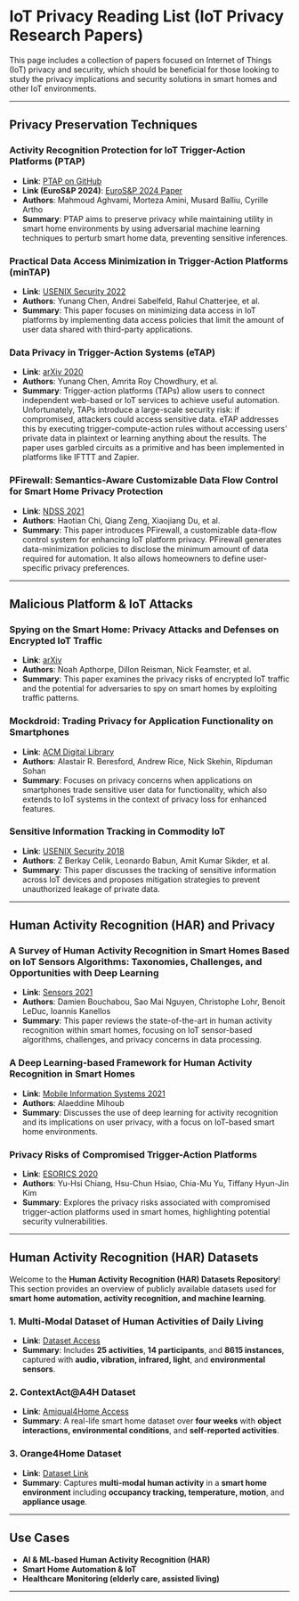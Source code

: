 # IoT Privacy Reading List (IoT Privacy Research Papers)

This page includes a collection of papers focused on Internet of Things (IoT) privacy and security, which should be beneficial for those looking to study the privacy implications and security solutions in smart homes and other IoT environments.

---

## Privacy Preservation Techniques

### Activity Recognition Protection for IoT Trigger-Action Platforms (PTAP)
- **Link**: [PTAP on GitHub](https://github.com/mahmoudaghvami/ptap)
- **Link (EuroS&P 2024)**: [EuroS&P 2024 Paper](https://people.kth.se/~musard/research/pubs/EuroSP24.pdf)
- **Authors**: Mahmoud Aghvami, Morteza Amini, Musard Balliu, Cyrille Artho
- **Summary**: PTAP aims to preserve privacy while maintaining utility in smart home environments by using adversarial machine learning techniques to perturb smart home data, preventing sensitive inferences.

### Practical Data Access Minimization in Trigger-Action Platforms (minTAP)
- **Link**: [USENIX Security 2022](https://www.usenix.org/conference/usenixsecurity22/presentation/chen-yunang-practical)
- **Authors**: Yunang Chen, Andrei Sabelfeld, Rahul Chatterjee, et al.
- **Summary**: This paper focuses on minimizing data access in IoT platforms by implementing data access policies that limit the amount of user data shared with third-party applications.

### Data Privacy in Trigger-Action Systems (eTAP)
- **Link**: [arXiv 2020](https://arxiv.org/abs/2012.05749)
- **Authors**: Yunang Chen, Amrita Roy Chowdhury, et al.
- **Summary**: Trigger-action platforms (TAPs) allow users to connect independent web-based or IoT services to achieve useful automation. Unfortunately, TAPs introduce a large-scale security risk: if compromised, attackers could access sensitive data. eTAP addresses this by executing trigger-compute-action rules without accessing users' private data in plaintext or learning anything about the results. The paper uses garbled circuits as a primitive and has been implemented in platforms like IFTTT and Zapier.

### PFirewall: Semantics-Aware Customizable Data Flow Control for Smart Home Privacy Protection
- **Link**: [NDSS 2021](https://www.ndss-symposium.org/ndss-paper/pfirewall-semantics-aware-customizable-data-flow-control-for-smart-home-privacy-protection/)
- **Authors**: Haotian Chi, Qiang Zeng, Xiaojiang Du, et al.
- **Summary**: This paper introduces PFirewall, a customizable data-flow control system for enhancing IoT platform privacy. PFirewall generates data-minimization policies to disclose the minimum amount of data required for automation. It also allows homeowners to define user-specific privacy preferences.

---

## Malicious Platform & IoT Attacks

### Spying on the Smart Home: Privacy Attacks and Defenses on Encrypted IoT Traffic
- **Link**: [arXiv](https://arxiv.org/abs/1708.05044)
- **Authors**: Noah Apthorpe, Dillon Reisman, Nick Feamster, et al.
- **Summary**: This paper examines the privacy risks of encrypted IoT traffic and the potential for adversaries to spy on smart homes by exploiting traffic patterns.

### Mockdroid: Trading Privacy for Application Functionality on Smartphones
- **Link**: [ACM Digital Library](https://dl.acm.org/doi/10.1145/1929319.1929345)
- **Authors**: Alastair R. Beresford, Andrew Rice, Nick Skehin, Ripduman Sohan
- **Summary**: Focuses on privacy concerns when applications on smartphones trade sensitive user data for functionality, which also extends to IoT systems in the context of privacy loss for enhanced features.

### Sensitive Information Tracking in Commodity IoT
- **Link**: [USENIX Security 2018](https://www.usenix.org/conference/usenixsecurity18)
- **Authors**: Z Berkay Celik, Leonardo Babun, Amit Kumar Sikder, et al.
- **Summary**: This paper discusses the tracking of sensitive information across IoT devices and proposes mitigation strategies to prevent unauthorized leakage of private data.

---

## Human Activity Recognition (HAR) and Privacy

### A Survey of Human Activity Recognition in Smart Homes Based on IoT Sensors Algorithms: Taxonomies, Challenges, and Opportunities with Deep Learning
- **Link**: [Sensors 2021](https://www.mdpi.com/1424-8220/21/18/6037)
- **Authors**: Damien Bouchabou, Sao Mai Nguyen, Christophe Lohr, Benoit LeDuc, Ioannis Kanellos
- **Summary**: This paper reviews the state-of-the-art in human activity recognition within smart homes, focusing on IoT sensor-based algorithms, challenges, and privacy concerns in data processing.

### A Deep Learning-based Framework for Human Activity Recognition in Smart Homes
- **Link**: [Mobile Information Systems 2021](https://www.hindawi.com/journals/misy/2021/8849896/)
- **Authors**: Alaeddine Mihoub
- **Summary**: Discusses the use of deep learning for activity recognition and its implications on user privacy, with a focus on IoT-based smart home environments.

### Privacy Risks of Compromised Trigger-Action Platforms
- **Link**: [ESORICS 2020](https://link.springer.com/chapter/10.1007/978-3-030-58852-4_14)
- **Authors**: Yu-Hsi Chiang, Hsu-Chun Hsiao, Chia-Mu Yu, Tiffany Hyun-Jin Kim
- **Summary**: Explores the privacy risks associated with compromised trigger-action platforms used in smart homes, highlighting potential security vulnerabilities.

---

## Human Activity Recognition (HAR) Datasets

Welcome to the **Human Activity Recognition (HAR) Datasets Repository**! This section provides an overview of publicly available datasets used for **smart home automation, activity recognition, and machine learning**.

### 1. Multi-Modal Dataset of Human Activities of Daily Living
- **Link**: [Dataset Access](https://zenodo.org/records/7937591)
- **Summary**: Includes **25 activities**, **14 participants**, and **8615 instances**, captured with **audio, vibration, infrared, light**, and **environmental sensors**.

### 2. ContextAct@A4H Dataset
- **Link**: [Amiqual4Home Access](http://amiqual4home.inria.fr)
- **Summary**: A real-life smart home dataset over **four weeks** with **object interactions, environmental conditions**, and **self-reported activities**.

### 3. Orange4Home Dataset
- **Link**: [Dataset Link](#)
- **Summary**: Captures **multi-modal human activity** in a **smart home environment** including **occupancy tracking, temperature, motion**, and **appliance usage**.

---

## Use Cases

- **AI & ML-based Human Activity Recognition (HAR)**
- **Smart Home Automation & IoT**
- **Healthcare Monitoring (elderly care, assisted living)**

---
